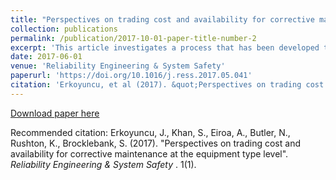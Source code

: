 ```yaml
---
title: "Perspectives on trading cost and availability for corrective maintenance at the equipment type level"
collection: publications
permalink: /publication/2017-10-01-paper-title-number-2
excerpt: 'This article investigates a process that has been developed to estimate performance based support contract costs attributed to corrective maintenance. These can play a dominant role in the through-life support of high values assets. The case context for the paper is the UK Ministry of Defence. The developed approach allows benchmarking support contract solutions, and enabling efficient planning decisions. Emphasis is placed on learning from feedback, testing and validating current methodologies for estimating corrective maintenance costs and availability at the Equipment Type level. These are interacting sub-equipments that have unique availability requirements and hence have a much larger impact on the capital maintenance expenditure. The presented case studies demonstrate the applicability of the approach towards adequate savings and improved availability estimates.'
date: 2017-06-01
venue: 'Reliability Engineering & System Safety'
paperurl: 'https://doi.org/10.1016/j.ress.2017.05.041'
citation: 'Erkoyuncu, et al (2017). &quot;Perspectives on trading cost and availability for corrective maintenance at the equipment type level.&quot; <i>Reliability Engineering & System Safety</i>. 1(1).'
---
```



<a href="(http://www.sciencedirect.com/science/article/pii/S0951832016308638?via%3Dihub ">Download paper here  </a>

Recommended citation: Erkoyuncu, J., Khan, S., Eiroa, A., Butler, N., Rushton, K., Brocklebank, S. (2017). "Perspectives on trading cost and availability for corrective maintenance at the equipment type level".  <i>Reliability Engineering & System Safety </i>. 1(1).
